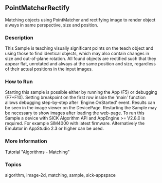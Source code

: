 ## PointMatcherRectify

Matching objects using PointMatcher and rectifying image to render object always in same perspective, size and position.

### Description

This Sample is teaching visually significant points on the teach object and using those to find identical objects,
which may also contain changes in size and out-of-plane rotation.
All found objects are rectified such that they appear flat,
unrotated and always at the same position and size, regardless of their actual positions in the input images.

### How to Run

Starting this sample is possible either by running the App (F5) or debugging (F7+F10).
Setting breakpoint on the first row inside the 'main' function allows debugging step-by-step after 'Engine.OnStarted' event.
Results can be seen in the image viewer on the DevicePage. Restarting the Sample may be necessary to show images after loading the web-page.
To run this Sample a device with SICK Algorithm API and AppEngine >= V2.8.0 is required. For example SIM4000 with latest firmware.
Alternatively the Emulator in AppStudio 2.3 or higher can be used.

### More Information

Tutorial "Algorithms - Matching"

### Topics

algorithm, image-2d, matching, sample, sick-appspace

